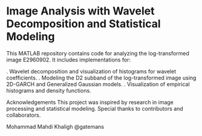 # Image Analysis with Wavelet Decomposition and Statistical Modeling
This MATLAB repository contains code for analyzing the log-transformed image E2960902. It includes implementations for:

. Wavelet decomposition and visualization of histograms for wavelet coefficients.
. Modeling the D2 subband of the log-transformed image using 2D-GARCH and Generalized Gaussian models.
. Visualization of empirical histograms and density functions.

Acknowledgements
This project was inspired by research in image processing and statistical modeling.
Special thanks to contributors and collaborators.

Mohammad Mahdi Khaligh
@gatemans
